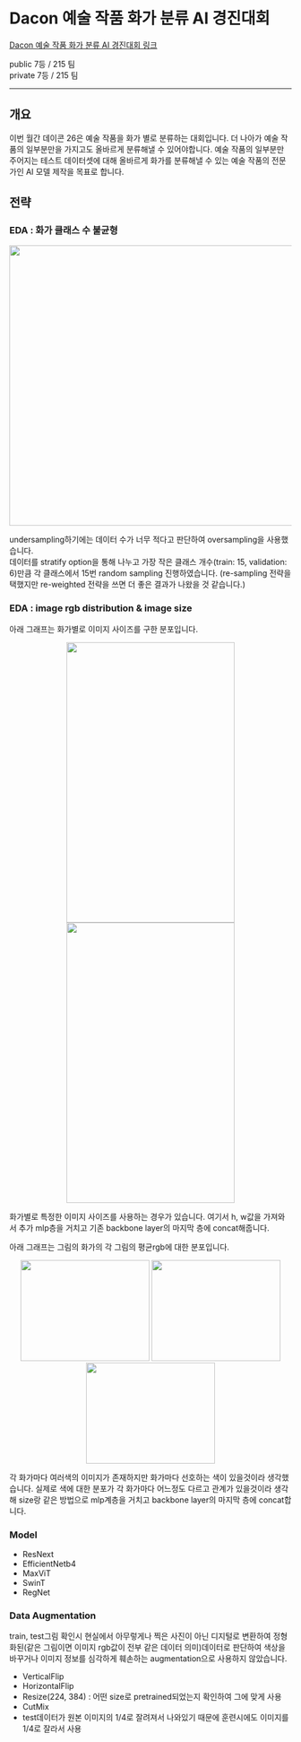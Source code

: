 # Dacon 예술 작품 화가 분류 AI 경진대회

[Dacon 예술 작품 화가 분류 AI 경진대회 링크](https://dacon.io/competitions/official/236006/overview/description)

public 7등 / 215 팀   
private 7등 / 215 팀  

---
## 개요

이번 월간 데이콘 26은 예술 작품을 화가 별로 분류하는 대회입니다. 
더 나아가 예술 작품의 일부분만을 가지고도 올바르게 분류해낼 수 있어야합니다.
예술 작품의 일부분만 주어지는 테스트 데이터셋에 대해 올바르게 화가를 분류해낼 수 있는 예술 작품의 전문가인 AI 모델 제작을 목표로 합니다.

## 전략

### EDA : 화가 클래스 수 불균형
<p align=center>
<img width="700" height="500" src="https://user-images.githubusercontent.com/77565951/213864983-338d0203-ab6a-4763-b3ed-7d3e7e776a14.png" />
</p>
undersampling하기에는 데이터 수가 너무 적다고 판단하여 oversampling을 사용했습니다.<br>
데이터를 stratify option을 통해 나누고 가장 작은 클래스 개수(train: 15, validation: 6)만큼 각 클래스에서 15번 random sampling 진행하였습니다.
(re-sampling 전략을 택했지만 re-weighted 전략을 쓰면 더 좋은 결과가 나왔을 것 같습니다.)

### EDA : image rgb distribution & image size
아래 그래프는 화가별로 이미지 사이즈를 구한 분포입니다.
<p align=center>
<img width="300" height="500" src="https://user-images.githubusercontent.com/77565951/213866047-b558a7ca-ef0b-466d-a584-9df624d96b5d.png"/>
<img width="300" height="500" src="https://user-images.githubusercontent.com/77565951/213866102-89799691-694b-4459-a2f6-d04d0ac59c1f.png"/>
<p/>
화가별로 특정한 이미지 사이즈를 사용하는 경우가 있습니다. 여기서 h, w값을 가져와서 추가 mlp층을 거치고 기존 backbone layer의 마지막 층에 concat해줍니다.

아래 그래프는 그림의 화가의 각 그림의 평균rgb에 대한 분포입니다.
<p align=center>
<img width="230" height="180" src="https://user-images.githubusercontent.com/77565951/213866986-ebafff72-a045-4055-bcad-9516f245aa85.png"/>
<img width="230" height="180" src="https://user-images.githubusercontent.com/77565951/213866990-fbc4145c-0932-43e7-9a10-5551fd82d659.png"/>
<img width="230" height="180" src="https://user-images.githubusercontent.com/77565951/213866995-f7001b2d-e1aa-4932-ad70-20b4c2357c37.png"/>
</p>
각 화가마다 여러색의 이미지가 존재하지만 화가마다 선호하는 색이 있을것이라 생각했습니다. 실제로 색에 대한 분포가 각 화가마다 어느정도 다르고 관계가 있을것이라 생각해 size랑 같은 방법으로 mlp계층을 거치고 backbone layer의 마지막 층에 concat합니다.


### Model
- ResNext
- EfficientNetb4
- MaxViT
- SwinT
- RegNet

### Data Augmentation
train, test그림 확인시 현실에서 아무렇게나 찍은 사진이 아닌 디지털로 변환하여 정형화된(같은 그림이면 이미지 rgb값이 전부 같은 데이터 의미)데이터로 판단하여 색상을 바꾸거나 이미지 정보를 심각하게 훼손하는 augmentation으로 사용하지 않았습니다.
- VerticalFlip
- HorizontalFlip
- Resize(224, 384) : 어떤 size로 pretrained되었는지 확인하여 그에 맞게 사용
- CutMix
- test데이터가 원본 이미지의 1/4로 잘려져서 나와있기 때문에 훈련시에도 이미지를 1/4로 잘라서 사용
